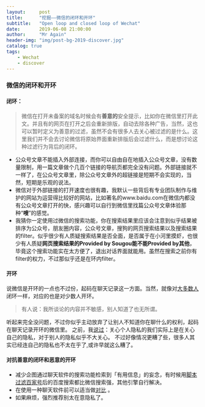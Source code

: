 ```yaml
---
layout:     post
title:      "挖掘——微信的闭环和开环"
subtitle:   "Open loop and closed loop of Wechat"
date:       2019-06-08 21:00:00
author:     "Mr Again"
header-img: "img/post-bg-2019-discover.jpg"
catalog: true
tags:
    - Wechat
    - discover
---
```


### 微信的闭环和开环

#### 闭环：

> 微信在打开未备案的域名时候会有**善意的**安全提示，比如你在微信里打开此文。并且有的网页在打开之后会重新排版，自动去除各种广告，当然，这也可以暂时定义为善意的过滤，虽然不会有很多人去关心被过滤的是什么。这里我们并不会去讨论微信将原始界面重新排版后会过滤什么，而是想讨论这种过滤行为背后的闭环。

- 公众号文章不能插入外部连接，而你可以自由自在地插入公众号文章，没有数量限制，用一篇文章做个几百个链接的导航页都完全没有问题。外部链接就不一样了，在公众号文章里，除公众号文章外的超链接是短期不会实现的，当然，短期是乐观的说法。
- 微信对于外部链接的打开速度也很有趣，我默认一些背后有专业团队制作与维护的网站为运营得比较好的网站，比如著名的www.baidu.com在微信内都没有公众号文章打开的快，感兴趣可以自行到微信里找篇公众号文章体验那种“**嗖**”的感觉。
- 我猜你一定使用过微信的搜索功能，你在搜索结果里应该会注意到似乎结果被排序为公众号，朋友圈内容，公众号文章，搜狗的网页搜索结果以及搜索结果的filter。似乎很少有人质疑搜索结果是否全面，是否属于在小河里摸虾，也很少有人质疑**网页搜索结果的Provided by Sougou能不能Provided by其他**，毕竟这个搜索功能实在太方便了，退出对话界面就能用。虽然在搜索之前你有filter的权力，不过那似乎还是在环内filter。

#### 开环

说微信是开环的一点也不过份，起码在聊天记录这一方面。当然，就像对[大多数人](https://blog.yitianshijie.net/2017/01/15/correction-on-wechat-official-accounts-outward-links/)闭环一样，对应的也是对少数人开环。
> 有人说：我所谈论的内容并不敏感，别人知道了也无所谓。

听起来完全没问题，不过你似乎主动放弃了让别人不知道你在聊什么的权利，起码在聊天记录开环的微信里。 
之前，我[说过](https://twitter.com/vanderZhang/status/1131131133557522432)：关心个人隐私的我们实际上是在关心自己的隐私，对于别人的隐私似乎不大关心。
不过好像情况更糟了些，很多人其实已经连自己的隐私也不太在乎了,或许早就这么糟了。

#### 对抗善意的闭环和恶意的开环

- 减少企图通过聊天软件的搜索功能检索到「有用信息」的妄念，有时候用[脚本过滤百家号](https://greasyfork.org/zh-CN/scripts/375240-%E7%A7%BB%E9%99%A4%E7%99%BE%E5%AE%B6%E5%8F%B7%E6%90%9C%E7%B4%A2%E7%BB%93%E6%9E%9C)后的百度搜索都比微信搜索强，其他引擎自行解决。
- 在使用一种聊天软件前可以适当做[对比](https://blog.yitianshijie.net/2017/07/19/im-apps-security-check-v1point2/) 。
- 如果麻烦，强烈推荐别太在意隐私了。